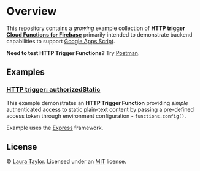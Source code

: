 # Overview

This repository contains a *growing* example collection of **HTTP trigger [Cloud Functions for Firebase](https://firebase.google.com/features/functions)** primarily intended to demonstrate backend capabilities to support [Google Apps Script](https://www.google.com/script/start/).

**Need to test HTTP Trigger Functions?**  Try [Postman](https://www.getpostman.com/).


## Examples

### [HTTP trigger: authorizedStatic](/authorized-static)

This example demonstrates an **HTTP Trigger Function** providing *simple* authenticated access to static plain-text content by passing a pre-defined access token through environment configuration - `functions.config()`.  

Example uses the [Express](https://expressjs.com/) framework.


## License

© [Laura Taylor](https://github.com/techstreams). Licensed under an [MIT](LICENSE) license.

